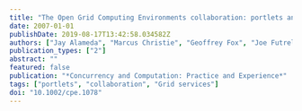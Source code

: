 ```yaml
---
title: "The Open Grid Computing Environments collaboration: portlets and services for science gateways"
date: 2007-01-01
publishDate: 2019-08-17T13:42:58.034582Z
authors: ["Jay Alameda", "Marcus Christie", "Geoffrey Fox", "Joe Futrelle", "Dennis Gannon", "Mihael Hategan", "Gopi Kandaswamy", "Gregor von Laszewski", "Mehmet A. Nacar", "Marlon Pierce", "Eric Roberts", "Charles Severance", "Mary Thomas"]
publication_types: ["2"]
abstract: ""
featured: false
publication: "*Concurrency and Computation: Practice and Experience*"
tags: ["portlets", "collaboration", "Grid services"]
doi: "10.1002/cpe.1078"
---
```


